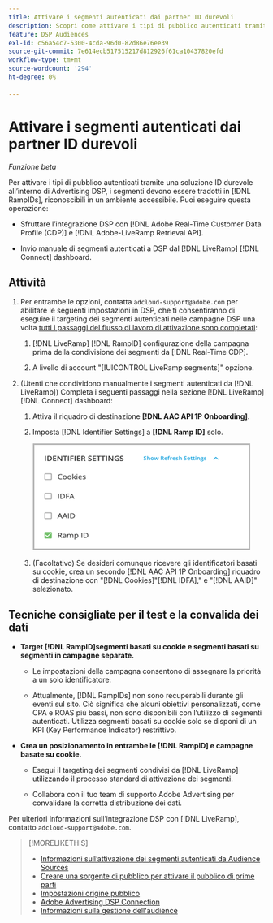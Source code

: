 ```yaml
---
title: Attivare i segmenti autenticati dai partner ID durevoli
description: Scopri come attivare i tipi di pubblico autenticati tramite una soluzione ID durevole.
feature: DSP Audiences
exl-id: c56a54c7-5300-4cda-96d0-82d86e76ee39
source-git-commit: 7e614ecb517515217d812926f61ca10437820efd
workflow-type: tm+mt
source-wordcount: '294'
ht-degree: 0%

---
```


# Attivare i segmenti autenticati dai partner ID durevoli

*Funzione beta*

Per attivare i tipi di pubblico autenticati tramite una soluzione ID durevole all’interno di Advertising DSP, i segmenti devono essere tradotti in [!DNL RampIDs], riconoscibili in un ambiente accessibile. Puoi eseguire questa operazione:

* Sfruttare l’integrazione DSP con [!DNL Adobe Real-Time Customer Data Profile (CDP)] e [!DNL Adobe-LiveRamp Retrieval API].

* Invio manuale di segmenti autenticati a DSP dal [!DNL LiveRamp] [!DNL Connect] dashboard.

## Attività

1. Per entrambe le opzioni, contatta `adcloud-support@adobe.com` per abilitare le seguenti impostazioni in DSP, che ti consentiranno di eseguire il targeting dei segmenti autenticati nelle campagne DSP una volta [tutti i passaggi del flusso di lavoro di attivazione sono completati](source-about.md#workflow-sources):

   1. [!DNL LiveRamp] [!DNL RampID] configurazione della campagna prima della condivisione dei segmenti da [!DNL Real-Time CDP].

   1. A livello di account &quot;[!UICONTROL LiveRamp segments]&quot; opzione.

1. (Utenti che condividono manualmente i segmenti autenticati da [!DNL LiveRamp]) Completa i seguenti passaggi nella sezione [!DNL LiveRamp] [!DNL Connect] dashboard:

   1. Attiva il riquadro di destinazione **[!DNL AAC API 1P Onboarding]**.

   1. Imposta [!DNL Identifier Settings] a **[!DNL Ramp ID]** solo.

      ![Impostazioni identificatore](/help/dsp/assets/liveramp-tile-settings.png)

   1. (Facoltativo) Se desideri comunque ricevere gli identificatori basati su cookie, crea un secondo [!DNL AAC API 1P Onboarding] riquadro di destinazione con &quot;[!DNL Cookies]&quot;[!DNL IDFA],&quot; e &quot;[!DNL AAID]&quot; selezionato.

## Tecniche consigliate per il test e la convalida dei dati

* **Target [!DNL RampID]segmenti basati su cookie e segmenti basati su segmenti in campagne separate.**

   * Le impostazioni della campagna consentono di assegnare la priorità a un solo identificatore.

   * Attualmente, [!DNL RampIDs] non sono recuperabili durante gli eventi sul sito. Ciò significa che alcuni obiettivi personalizzati, come CPA e ROAS più bassi, non sono disponibili con l’utilizzo di segmenti autenticati. Utilizza segmenti basati su cookie solo se disponi di un KPI (Key Performance Indicator) restrittivo.

* **Crea un posizionamento in entrambe le [!DNL RampID] e campagne basate su cookie.**

   * Esegui il targeting dei segmenti condivisi da [!DNL LiveRamp] utilizzando il processo standard di attivazione dei segmenti.

   * Collabora con il tuo team di supporto Adobe Advertising per convalidare la corretta distribuzione dei dati.

Per ulteriori informazioni sull’integrazione DSP con [!DNL LiveRamp], contatto `adcloud-support@adobe.com`.

>[!MORELIKETHIS]
>
>* [Informazioni sull’attivazione dei segmenti autenticati da Audience Sources](source-about.md)
>* [Creare una sorgente di pubblico per attivare il pubblico di prime parti](source-create.md)
>* [Impostazioni origine pubblico](source-settings.md)
>* [Adobe Advertising DSP Connection](https://experienceleague.adobe.com/docs/experience-platform/destinations/catalog/advertising/adobe-advertising-connection.html)
>* [Informazioni sulla gestione dell&#39;audience](/help/dsp/audiences/audience-about.md)

